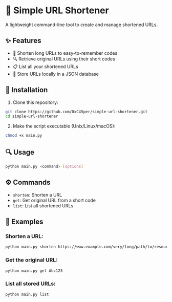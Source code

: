 # 🔗 Simple URL Shortener

A lightweight command-line tool to create and manage shortened URLs.

## ✨ Features

- 🔹 Shorten long URLs to easy-to-remember codes
- 🔍 Retrieve original URLs using their short codes
- 📋 List all your shortened URLs
- 💾 Store URLs locally in a JSON database

## 🚀 Installation

1. Clone this repository:
```bash
git clone https://github.com/0xC45per/simple-url-shortener.git
cd simple-url-shortener
```

2. Make the script executable (Unix/Linux/macOS):
```bash
chmod +x main.py
```

## 🔍 Usage

```bash
python main.py <command> [options]
```

## ⚙️ Commands

- `shorten`: Shorten a URL
- `get`: Get original URL from a short code
- `list`: List all shortened URLs

## 📝 Examples

### Shorten a URL:
```bash
python main.py shorten https://www.example.com/very/long/path/to/resource
```

### Get the original URL:
```bash
python main.py get Abc123
```

### List all stored URLs:
```bash
python main.py list
```


